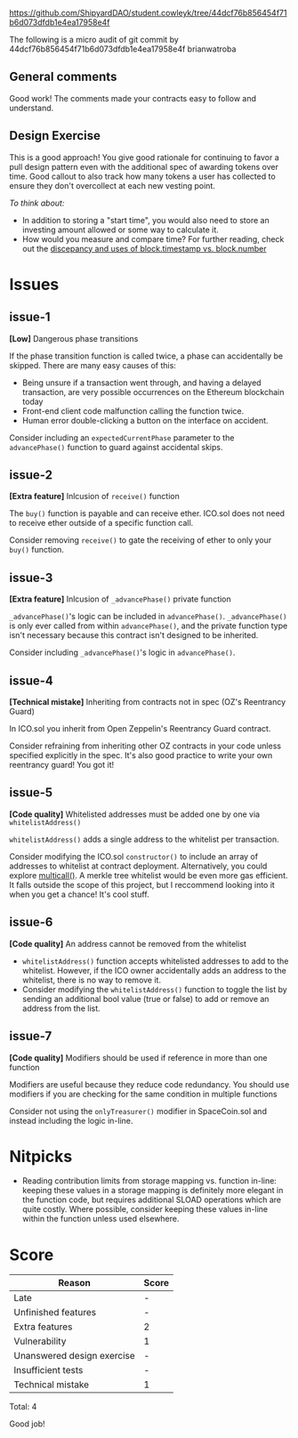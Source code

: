 https://github.com/ShipyardDAO/student.cowleyk/tree/44dcf76b856454f71b6d073dfdb1e4ea17958e4f

The following is a micro audit of git commit by 44dcf76b856454f71b6d073dfdb1e4ea17958e4f brianwatroba

## General comments

Good work! The comments made your contracts easy to follow and understand.

## Design Exercise

This is a good approach! You give good rationale for continuing to favor a pull design pattern even with the additional spec of awarding tokens over time. Good callout to also track how many tokens a user has collected to ensure they don't overcollect at each new vesting point.

_To think about:_

- In addition to storing a "start time", you would also need to store an investing amount allowed or some way to calculate it.
- How would you measure and compare time? For further reading, check out the [discepancy and uses of block.timestamp vs. block.number](https://medium.com/@phillipgoldberg/smart-contract-best-practices-revisited-block-number-vs-timestamp-648905104323#:~:text=timestamp%20%3F,minimally%20gamed%20by%20a%20miner.)

# Issues

## issue-1

**[Low]** Dangerous phase transitions

If the phase transition function is called twice, a phase can accidentally be skipped. There are many easy causes of this:

- Being unsure if a transaction went through, and having a delayed transaction, are very possible occurrences on the Ethereum blockchain today
- Front-end client code malfunction calling the function twice.
- Human error double-clicking a button on the interface on accident.

Consider including an `expectedCurrentPhase` parameter to the `advancePhase()` function to guard against accidental skips.

## issue-2

**[Extra feature]** Inlcusion of `receive()` function

The `buy()` function is payable and can receive ether. ICO.sol does not need to receive ether outside of a specific function call.

Consider removing `receive()` to gate the receiving of ether to only your `buy()` function.

## issue-3

**[Extra feature]** Inlcusion of `_advancePhase()` private function

`_advancePhase()`'s logic can be included in `advancePhase()`. `_advancePhase()` is only ever called from within `advancePhase()`, and the private function type isn't necessary because this contract isn't designed to be inherited.

Consider including `_advancePhase()`'s logic in `advancePhase()`.

## issue-4

**[Technical mistake]** Inheriting from contracts not in spec (OZ's Reentrancy Guard)

In ICO.sol you inherit from Open Zeppelin's Reentrancy Guard contract.

Consider refraining from inheriting other OZ contracts in your code unless specified explicitly in the spec. It's also good practice to write your own reentrancy guard! You got it!

## issue-5

**[Code quality]** Whitelisted addresses must be added one by one via `whitelistAddress()`

`whitelistAddress()` adds a single address to the whitelist per transaction.

Consider modifying the ICO.sol `constructor()` to include an array of addresses to whitelist at contract deployment. Alternatively, you could explore [multicall()](https://docs.openzeppelin.com/contracts/4.x/api/utils#Multicall). A merkle tree whitelist would be even more gas efficient. It falls outside the scope of this project, but I reccommend looking into it when you get a chance! It's cool stuff.

## issue-6

**[Code quality]** An address cannot be removed from the whitelist

- `whitelistAddress()` function accepts whitelisted addresses to add to the whitelist. However, if the ICO owner accidentally adds an address to the whitelist, there is no way to remove it.
- Consider modifying the `whitelistAddress()` function to toggle the list by sending an additional bool value (true or false) to add or remove an address from the list.

## issue-7

**[Code quality]** Modifiers should be used if reference in more than one function

Modifiers are useful because they reduce code redundancy. You
should use modifiers if you are checking for the same condition in multiple functions

Consider not using the `onlyTreasurer()` modifier in SpaceCoin.sol and instead including the logic in-line.

# Nitpicks

- Reading contribution limits from storage mapping vs. function in-line: keeping these values in a storage mapping is definitely more elegant in the function code, but requires additional SLOAD operations which are quite costly. Where possible, consider keeping these values in-line within the function unless used elsewhere.

# Score

| Reason                     | Score |
| -------------------------- | ----- |
| Late                       | -     |
| Unfinished features        | -     |
| Extra features             | 2     |
| Vulnerability              | 1     |
| Unanswered design exercise | -     |
| Insufficient tests         | -     |
| Technical mistake          | 1     |

Total: 4

Good job!
